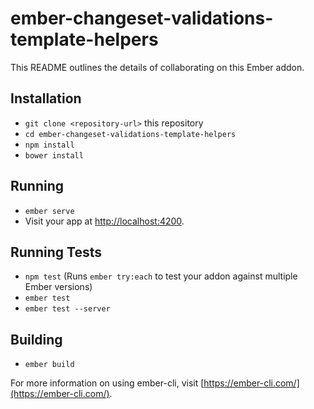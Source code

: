 # ember-changeset-validations-template-helpers

This README outlines the details of collaborating on this Ember addon.

## Installation

* `git clone <repository-url>` this repository
* `cd ember-changeset-validations-template-helpers`
* `npm install`
* `bower install`

## Running

* `ember serve`
* Visit your app at [http://localhost:4200](http://localhost:4200).

## Running Tests

* `npm test` (Runs `ember try:each` to test your addon against multiple Ember versions)
* `ember test`
* `ember test --server`

## Building

* `ember build`

For more information on using ember-cli, visit [https://ember-cli.com/](https://ember-cli.com/).
